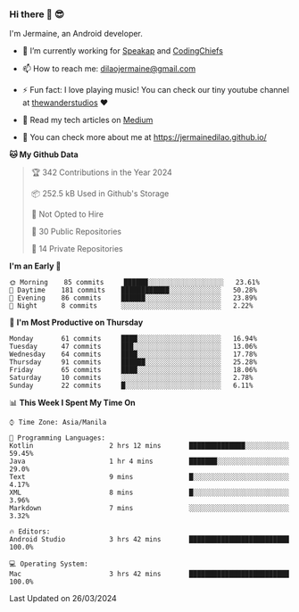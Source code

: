 ### Hi there 👋 😎
I'm Jermaine, an Android developer.

- 🔭 I’m currently working for [Speakap](https://www.speakap.com/) and [CodingChiefs](https://codingchiefs.com/en/)

- 📫 How to reach me: dilaojermaine@gmail.com

- ⚡ Fun fact: I love playing music! You can check our tiny youtube channel at [thewanderstudios](https://www.youtube.com/thewanderstudios) ♥️

- 📖 Read my tech articles on [Medium](https://jermainedilao.medium.com/)

- 👀 You can check more about me at https://jermainedilao.github.io/

<!--
**jermainedilao/jermainedilao** is a ✨ _special_ ✨ repository because its `README.md` (this file) appears on your GitHub profile.

Here are some ideas to get you started:

- 🔭 I’m currently working on ...
- 🌱 I’m currently learning ...
- 👯 I’m looking to collaborate on ...
- 🤔 I’m looking for help with ...
- 💬 Ask me about ...
- 📫 How to reach me: ...
- 😄 Pronouns: ...
- ⚡ Fun fact: ...
-->

<!--START_SECTION:waka-->
**🐱 My Github Data** 

> 🏆 342 Contributions in the Year 2024
 > 
> 📦 252.5 kB Used in Github's Storage 
 > 
> 🚫 Not Opted to Hire
 > 
> 📜 30 Public Repositories 
 > 
> 🔑 14 Private Repositories  
 > 
**I'm an Early 🐤** 

```text
🌞 Morning    85 commits     ██████░░░░░░░░░░░░░░░░░░░   23.61% 
🌆 Daytime    181 commits    ████████████░░░░░░░░░░░░░   50.28% 
🌃 Evening    86 commits     ██████░░░░░░░░░░░░░░░░░░░   23.89% 
🌙 Night      8 commits      ░░░░░░░░░░░░░░░░░░░░░░░░░   2.22%

```
📅 **I'm Most Productive on Thursday** 

```text
Monday       61 commits     ████░░░░░░░░░░░░░░░░░░░░░   16.94% 
Tuesday      47 commits     ███░░░░░░░░░░░░░░░░░░░░░░   13.06% 
Wednesday    64 commits     ████░░░░░░░░░░░░░░░░░░░░░   17.78% 
Thursday     91 commits     ██████░░░░░░░░░░░░░░░░░░░   25.28% 
Friday       65 commits     ████░░░░░░░░░░░░░░░░░░░░░   18.06% 
Saturday     10 commits     ░░░░░░░░░░░░░░░░░░░░░░░░░   2.78% 
Sunday       22 commits     █░░░░░░░░░░░░░░░░░░░░░░░░   6.11%

```


📊 **This Week I Spent My Time On** 

```text
⌚︎ Time Zone: Asia/Manila

💬 Programming Languages: 
Kotlin                   2 hrs 12 mins       ██████████████░░░░░░░░░░░   59.45% 
Java                     1 hr 4 mins         ███████░░░░░░░░░░░░░░░░░░   29.0% 
Text                     9 mins              █░░░░░░░░░░░░░░░░░░░░░░░░   4.17% 
XML                      8 mins              █░░░░░░░░░░░░░░░░░░░░░░░░   3.96% 
Markdown                 7 mins              ░░░░░░░░░░░░░░░░░░░░░░░░░   3.32%

🔥 Editors: 
Android Studio           3 hrs 42 mins       █████████████████████████   100.0%

💻 Operating System: 
Mac                      3 hrs 42 mins       █████████████████████████   100.0%

```


 Last Updated on 26/03/2024
<!--END_SECTION:waka-->
